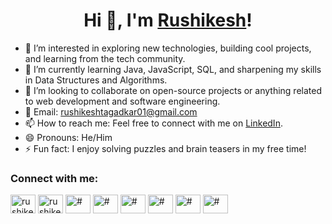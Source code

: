 # <h1 align="center"> Hi 👋, I'm [Rushikesh](https://github.com/rushikeshtagadkar/)! </h1>

- 👀 I’m interested in exploring new technologies, building cool projects, and learning from the tech community.
- 🌱 I’m currently learning Java, JavaScript, SQL, and sharpening my skills in Data Structures and Algorithms.
- 💞️ I’m looking to collaborate on open-source projects or anything related to web development and software engineering.
- 📧 Email: [rushikeshtagadkar01@gmail.com](mailto:rushikeshtagadkar01@gmail.com)
- 📫 How to reach me: Feel free to connect with me on [LinkedIn](https://www.linkedin.com/in/rushikeshtagadkar/).
- 😄 Pronouns: He/Him
- ⚡ Fun fact: I enjoy solving puzzles and brain teasers in my free time!

<h3 align="left">Connect with me:</h3>
<p align="left">
<a href="https://linkedin.com/in/rushikeshtagadkar" target="blank"><img align="center" src="https://raw.githubusercontent.com/rahuldkjain/github-profile-readme-generator/master/src/images/icons/Social/linked-in-alt.svg" alt="rushikeshtagadkar" height="30" width="40" /></a>
<a href="https://www.leetcode.com/rushikeshtagadkar" target="blank"><img align="center" src="https://raw.githubusercontent.com/rahuldkjain/github-profile-readme-generator/master/src/images/icons/Social/leet-code.svg" alt="rushikeshtagadkar" height="30" width="40" /></a>
<a href="#" target="blank"><img align="center" src="https://raw.githubusercontent.com/rahuldkjain/github-profile-readme-generator/master/src/images/icons/Social/twitter.svg" alt="#" height="30" width="40" /></a>
<a href="#" target="blank"><img align="center" src="https://raw.githubusercontent.com/rahuldkjain/github-profile-readme-generator/master/src/images/icons/Social/facebook.svg" alt="#" height="30" width="40" /></a>
<a href="#" target="blank"><img align="center" src="https://raw.githubusercontent.com/rahuldkjain/github-profile-readme-generator/master/src/images/icons/Social/instagram.svg" alt="#" height="30" width="40" /></a>
<a href="#" target="blank"><img align="center" src="https://raw.githubusercontent.com/rahuldkjain/github-profile-readme-generator/master/src/images/icons/Social/youtube.svg" alt="#" height="30" width="40" /></a>
<a href="https://github.com/rushikeshtagadkar" target="blank"><img align="center" src="https://raw.githubusercontent.com/rahuldkjain/github-profile-readme-generator/master/src/images/icons/Social/hackerrank.svg" alt="#" height="30" width="40" /></a>
<a href="#" target="blank"><img align="center" src="https://raw.githubusercontent.com/rahuldkjain/github-profile-readme-generator/master/src/images/icons/Social/hackerearth.svg" alt="#" height="30" width="40" /></a>
</p>
